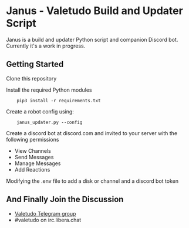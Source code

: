 # Janus - Valetudo Build and Updater Script

Janus is a build and updater Python script and companion Discord bot. Currently it's a work in progress.

## Getting Started

Clone this repository

Install the required Python modules

```shell
    pip3 install -r requirements.txt
```

Create a robot config using:

```shell
    janus_updater.py --config
```

Create a discord bot at discord.com and invited to your server with the following permissions

- View Channels
- Send Messages
- Manage Messages
- Add Reactions

Modifying the .env file to add a disk or channel and a discord bot token

## And Finally Join the Discussion

* [Valetudo Telegram group](https://t.me/joinchat/LWzsHVnzL7kyOTUy)
* \#valetudo on irc.libera.chat
